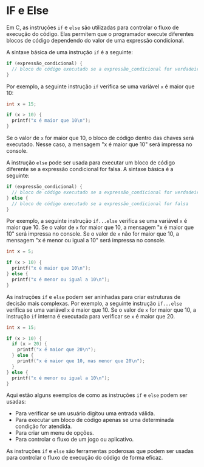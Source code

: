 # IF e Else

Em C, as instruções `if` e `else` são utilizadas para controlar o fluxo de execução do código. Elas permitem que o programador execute diferentes blocos de código dependendo do valor de uma expressão condicional.

A sintaxe básica de uma instrução `if` é a seguinte:

```c
if (expressão_condicional) {
  // bloco de código executado se a expressão_condicional for verdadeira
}
```

Por exemplo, a seguinte instrução `if` verifica se uma variável `x` é maior que 10:

```c
int x = 15;

if (x > 10) {
  printf("x é maior que 10\n");
}
```

Se o valor de `x` for maior que 10, o bloco de código dentro das chaves será executado. Nesse caso, a mensagem "x é maior que 10" será impressa no console.

A instrução `else` pode ser usada para executar um bloco de código diferente se a expressão condicional for falsa. A sintaxe básica é a seguinte:

```c
if (expressão_condicional) {
  // bloco de código executado se a expressão_condicional for verdadeira
} else {
  // bloco de código executado se a expressão_condicional for falsa
}
```

Por exemplo, a seguinte instrução `if...else` verifica se uma variável `x` é maior que 10. Se o valor de `x` for maior que 10, a mensagem "x é maior que 10" será impressa no console. Se o valor de `x` não for maior que 10, a mensagem "x é menor ou igual a 10" será impressa no console.

```c
int x = 5;

if (x > 10) {
  printf("x é maior que 10\n");
} else {
  printf("x é menor ou igual a 10\n");
}
```

As instruções `if` e `else` podem ser aninhadas para criar estruturas de decisão mais complexas. Por exemplo, a seguinte instrução `if...else` verifica se uma variável `x` é maior que 10. Se o valor de `x` for maior que 10, a instrução `if` interna é executada para verificar se `x` é maior que 20.

```c
int x = 15;

if (x > 10) {
  if (x > 20) {
    printf("x é maior que 20\n");
  } else {
    printf("x é maior que 10, mas menor que 20\n");
  }
} else {
  printf("x é menor ou igual a 10\n");
}
```

Aqui estão alguns exemplos de como as instruções `if` e `else` podem ser usadas:

- Para verificar se um usuário digitou uma entrada válida.
- Para executar um bloco de código apenas se uma determinada condição for atendida.
- Para criar um menu de opções.
- Para controlar o fluxo de um jogo ou aplicativo.

As instruções `if` e `else` são ferramentas poderosas que podem ser usadas para controlar o fluxo de execução do código de forma eficaz.
